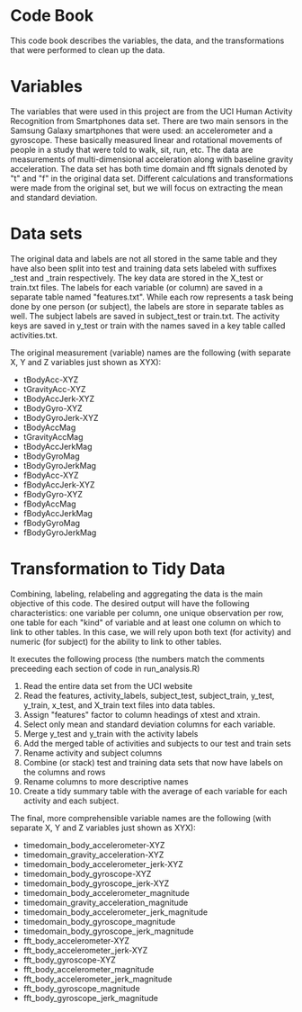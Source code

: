 # Code Book

This code book describes the variables, the data, and the transformations that were performed to clean up the data.

# Variables

The variables that were used in this project are from the UCI Human Activity Recognition from Smartphones data set.
There are two main sensors in the Samsung Galaxy smartphones that were used: an accelerometer and a gyroscope.  These basically measured linear and rotational movements of people in a study that were told to walk, sit, run, etc.  The data are measurements of multi-dimensional acceleration along with baseline gravity acceleration.  The data set has both time domain and fft signals denoted by "t" and "f" in the original data set. Different calculations and transformations were made from the original set, but we will focus on extracting the mean and standard deviation. 

# Data sets

The original data and labels are not all stored in the same table and they have also been split into test and training data sets labeled with suffixes _test and _train respectively.  The key data are stored in the X_test or train.txt files.  The labels for each variable (or column) are saved in a separate table  named "features.txt".  While each row represents a task being done by one person (or subject), the labels are store in separate tables as well. The subject labels are saved in subject_test or train.txt.  The activity keys are saved in y_test or train with the names saved in a key table called activities.txt.

The original measurement (variable) names are the following (with separate X, Y and Z variables just shown as XYX): 

* tBodyAcc-XYZ
* tGravityAcc-XYZ
* tBodyAccJerk-XYZ
* tBodyGyro-XYZ
* tBodyGyroJerk-XYZ
* tBodyAccMag
* tGravityAccMag
* tBodyAccJerkMag
* tBodyGyroMag
* tBodyGyroJerkMag
* fBodyAcc-XYZ
* fBodyAccJerk-XYZ
* fBodyGyro-XYZ
* fBodyAccMag
* fBodyAccJerkMag
* fBodyGyroMag
* fBodyGyroJerkMag

# Transformation to Tidy Data

Combining, labeling, relabeling and aggregating the data is the main objective of this code.  The desired output will have the following characteristics: one variable per column, one unique observation per row, one table for each "kind" of variable and at least one column on which to link to other tables.  In this case, we will rely upon both text (for activity) and numeric (for subject) for the ability to link to other tables.

It executes the following process (the numbers match the comments preceeding each section of code in run_analysis.R)

1. Read the entire data set from the UCI website
2. Read the features, activity_labels, subject_test, subject_train, y_test, y_train, x_test, and X_train text files into data tables.
3. Assign "features" factor to column headings of xtest and xtrain.
4. Select only mean and standard deviation columns for each variable.
5. Merge y_test and y_train with the activity labels
6. Add the merged table of activities and subjects to our test and train sets
7. Rename activity and subject columns
8. Combine (or stack) test and training data sets that now have labels on the columns and rows
9. Rename columns to more descriptive names
10. Create a tidy summary table with the average of each variable for each activity and each subject.

The final, more comprehensible variable names are the following (with separate X, Y and Z variables just shown as XYX):
* timedomain_body_accelerometer-XYZ
* timedomain_gravity_acceleration-XYZ
* timedomain_body_accelerometer_jerk-XYZ
* timedomain_body_gyroscope-XYZ
* timedomain_body_gyroscope_jerk-XYZ
* timedomain_body_accelerometer_magnitude
* timedomain_gravity_acceleration_magnitude
* timedomain_body_accelerometer_jerk_magnitude
* timedomain_body_gyroscope_magnitude
* timedomain_body_gyroscope_jerk_magnitude
* fft_body_accelerometer-XYZ
* fft_body_accelerometer_jerk-XYZ
* fft_body_gyroscope-XYZ
* fft_body_accelerometer_magnitude
* fft_body_accelerometer_jerk_magnitude
* fft_body_gyroscope_magnitude
* fft_body_gyroscope_jerk_magnitude
